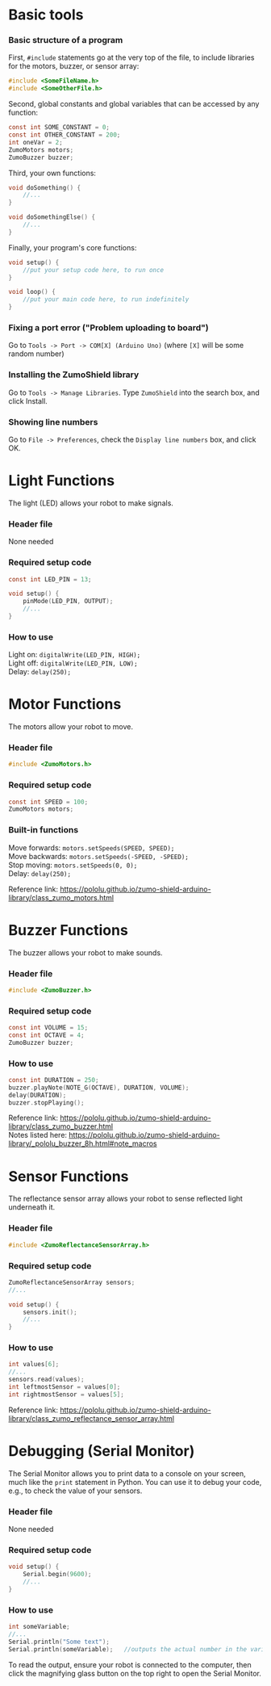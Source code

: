 # Basic tools

### Basic structure of a program

First, `#include` statements go at the very top of the file, to include libraries for the motors, buzzer, or sensor array:
```c
#include <SomeFileName.h>
#include <SomeOtherFile.h>
```

Second, global constants and global variables that can be accessed by any function:
```c
const int SOME_CONSTANT = 0;
const int OTHER_CONSTANT = 200;
int oneVar = 2;
ZumoMotors motors;
ZumoBuzzer buzzer;
```

Third, your own functions:
```c
void doSomething() {
	//...
}

void doSomethingElse() {
	//...
}
```

Finally, your program's core functions:
```c
void setup() {
	//put your setup code here, to run once
}

void loop() {
	//put your main code here, to run indefinitely
}
```

### Fixing a port error ("Problem uploading to board")
Go to `Tools -> Port -> COM[X] (Arduino Uno)` (where `[X]` will be some random number)

### Installing the ZumoShield library
Go to `Tools -> Manage Libraries`. Type `ZumoShield` into the search box, and click Install.

### Showing line numbers
Go to `File -> Preferences`, check the `Display line numbers` box, and click OK.

# Light Functions 
The light (LED) allows your robot to make signals.
### Header file
None needed

### Required setup code
```c
const int LED_PIN = 13;

void setup() {
	pinMode(LED_PIN, OUTPUT);
	//...
}
```
### How to use
Light on: `digitalWrite(LED_PIN, HIGH);`<br>
Light off: `digitalWrite(LED_PIN, LOW);`<br>
Delay:  `delay(250);`<br>

# Motor Functions 
The motors allow your robot to move.
### Header file
```c
#include <ZumoMotors.h>
```

### Required setup code
```c
const int SPEED = 100;
ZumoMotors motors;
```

### Built-in functions
Move forwards: `motors.setSpeeds(SPEED, SPEED);`<br>
Move backwards: `motors.setSpeeds(-SPEED, -SPEED);`<br>
Stop moving: `motors.setSpeeds(0, 0);`<br>
Delay:  `delay(250);`<br>

Reference link: https://pololu.github.io/zumo-shield-arduino-library/class_zumo_motors.html

# Buzzer Functions 
The buzzer allows your robot to make sounds.
### Header file
```c
#include <ZumoBuzzer.h>
```

### Required setup code
```c
const int VOLUME = 15;
const int OCTAVE = 4;
ZumoBuzzer buzzer;
```

### How to use
```c
const int DURATION = 250;
buzzer.playNote(NOTE_G(OCTAVE), DURATION, VOLUME);
delay(DURATION);
buzzer.stopPlaying();
```

Reference link: https://pololu.github.io/zumo-shield-arduino-library/class_zumo_buzzer.html <br>
Notes listed here: https://pololu.github.io/zumo-shield-arduino-library/_pololu_buzzer_8h.html#note_macros

# Sensor Functions 
The reflectance sensor array allows your robot to sense reflected light underneath it.
### Header file
```c
#include <ZumoReflectanceSensorArray.h>
```

### Required setup code

```c
ZumoReflectanceSensorArray sensors;
//...

void setup() {
	sensors.init();
	//...
}
```

### How to use

```c
int values[6];
//...
sensors.read(values);
int leftmostSensor = values[0];
int rightmostSensor = values[5];
```

Reference link: https://pololu.github.io/zumo-shield-arduino-library/class_zumo_reflectance_sensor_array.html

# Debugging (Serial Monitor)
The Serial Monitor allows you to print data to a console on your screen, much like the `print` statement in Python. You can use it to debug your code, e.g., to check the value of your sensors.

### Header file
None needed

### Required setup code

```c
void setup() {
	Serial.begin(9600);
	//...
}
```

### How to use

```c
int someVariable;
//...
Serial.println("Some text");
Serial.println(someVariable);	//outputs the actual number in the variable
```

To read the output, ensure your robot is connected to the computer, then click the magnifying glass button on the top right to open the Serial Monitor.
